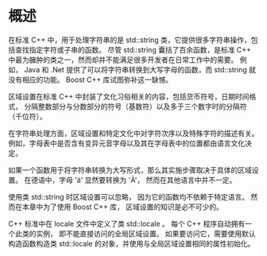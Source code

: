 # 概述

在标准 C++ 中，用于处理字符串的是 std::string 类，它提供很多字符串操作，包括查找指定字符或子串的函数。 尽管 std::string 囊括了百余函数，是标准 C++ 中最为臃肿的类之一，然而却并不能满足很多开发者在日常工作中的需要。 例如， Java 和 .Net 提供了可以将字符串转换到大写字母的函数，而 std::string 就没有相应的功能。 Boost C++ 库试图弥补这一缺憾。  

区域设置在标准 C++ 中封装了文化习俗相关的内容，包括货币符号，日期时间格式， 分隔整数部分与分数部分的符号（基数符）以及多于三个数字时的分隔符（千位符）。  

在字符串处理方面，区域设置和特定文化中对字符次序以及特殊字符的描述有关。 例如，字母表中是否含有变异元音字母以及其在字母表中的位置都由语言文化决定。  

如果一个函数用于将字符串转换为大写形式，那么其实施步骤取决于具体的区域设置。 在德语中，字母 'ä' 显然要转换为 'Ä'， 然而在其他语言中并不一定。  

使用类 std::string 时区域设置可以忽略， 因为它的函数均不依赖于特定语言。 然而在本章中为了使用 Boost C++ 库， 区域设置的知识是必不可少的。  

C++ 标准中在 locale 文件中定义了类 std::locale 。 每个 C++ 程序自动拥有一个此类的实例， 即不能直接访问的全局区域设置。 如果要访问它，需要使用默认构造函数构造类 std::locale 的对象，并使用与全局区域设置相同的属性初始化。  



